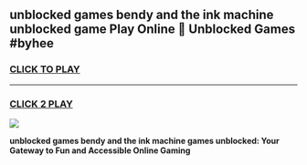 
## unblocked games bendy and the ink machine unblocked game Play Online 👋 Unblocked Games #byhee
<h3>
<a href="https://premium.freeplayer.one?title=unblocked_games_bendy_and_the_ink_machine&ref=21F">CLICK TO PLAY</a></h3>
<hr>

<h3>
<a href="https://premium.freeplayer.one?title=unblocked_games_bendy_and_the_ink_machine&ref=21F">CLICK 2 PLAY</a>
  
</h3>

<a href="https://premium.freeplayer.one?title=unblocked_games_bendy_and_the_ink_machine&ref=21F/"><img src="https://clearcache.store/games.png"></a>


**unblocked games bendy and the ink machine games unblocked: Your Gateway to Fun and Accessible Online Gaming**

